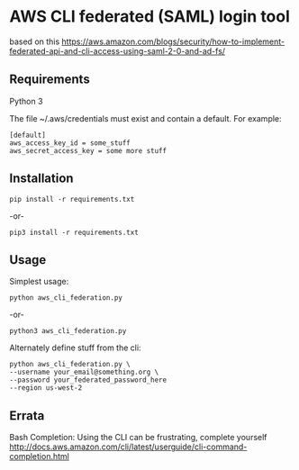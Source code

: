 # AWS CLI federated (SAML) login tool

based on this https://aws.amazon.com/blogs/security/how-to-implement-federated-api-and-cli-access-using-saml-2-0-and-ad-fs/

## Requirements 

Python 3

The file ~/.aws/credentials must exist and contain a default. For example:

	[default]
	aws_access_key_id = some_stuff
	aws_secret_access_key = some more stuff

## Installation
    pip install -r requirements.txt
-or-   

    pip3 install -r requirements.txt

## Usage
Simplest usage:

    python aws_cli_federation.py
-or-

    python3 aws_cli_federation.py

Alternately define stuff from the cli:

	python aws_cli_federation.py \
	--username your_email@something.org \
	--password your_federated_password_here
	--region us-west-2

## Errata
Bash Completion:
Using the CLI can be frustrating, complete yourself http://docs.aws.amazon.com/cli/latest/userguide/cli-command-completion.html
